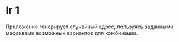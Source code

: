 # lr 1
Приложение генерирует случайный адрес, пользуясь заданными массивами возможных вариантов для комбинации.
